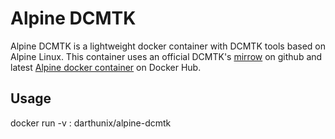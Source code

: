 # Alpine DCMTK #

Alpine DCMTK is a lightweight docker container with DCMTK tools based on Alpine Linux.
This container uses an official DCMTK's [mirrow](https://github.com/DCMTK/dcmtk) on github and latest [Alpine docker container](https://hub.docker.com/_/alpine) on Docker Hub.

## Usage ##

docker run -v <host directory>:<container directory> darthunix/alpine-dcmtk <dcmtk tool> <arguments>
